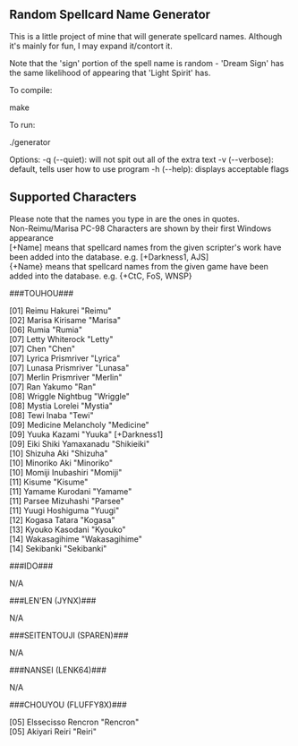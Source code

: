 ## Random Spellcard Name Generator ##
This is a little project of mine that will generate spellcard names. Although it's mainly for fun, I may expand it/contort it.

Note that the 'sign' portion of the spell name is random - 'Dream Sign' has the same likelihood of appearing that 'Light Spirit' has.

To compile:

make

To run:

./generator

Options:
-q (--quiet): will not spit out all of the extra text
-v (--verbose): default, tells user how to use program
-h (--help): displays acceptable flags

## Supported Characters ##

Please note that the names you type in are the ones in quotes.<br>
Non-Reimu/Marisa PC-98 Characters are shown by their first Windows appearance<br>
[+Name] means that spellcard names from the given scripter's work have been added into the database. e.g. [+Darkness1, AJS]<br>
{+Name} means that spellcard names from the given game have been added into the database. e.g. {+CtC, FoS, WNSP}

###TOUHOU###

[01] Reimu Hakurei "Reimu"				<br>
[02] Marisa Kirisame "Marisa"				<br>
[06] Rumia "Rumia"					<br>
[07] Letty Whiterock "Letty"				<br>
[07] Chen "Chen"					<br>
[07] Lyrica Prismriver "Lyrica"				<br>
[07] Lunasa Prismriver "Lunasa"				<br>
[07] Merlin Prismriver "Merlin"				<br>
[07] Ran Yakumo "Ran"					<br>
[08] Wriggle Nightbug "Wriggle"				<br>
[08] Mystia Lorelei "Mystia"				<br>
[08] Tewi Inaba "Tewi"					<br>
[09] Medicine Melancholy "Medicine"			<br>
[09] Yuuka Kazami "Yuuka" [+Darkness1]			<br>
[09] Eiki Shiki Yamaxanadu "Shikieiki" 			<br>
[10] Shizuha Aki "Shizuha"				<br>
[10] Minoriko Aki "Minoriko"				<br>
[10] Momiji Inubashiri "Momiji"				<br>
[11] Kisume "Kisume"					<br>
[11] Yamame Kurodani "Yamame"				<br>
[11] Parsee Mizuhashi "Parsee"				<br>
[11] Yuugi Hoshiguma "Yuugi"				<br>
[12] Kogasa Tatara "Kogasa"				<br>
[13] Kyouko Kasodani "Kyouko"				<br>
[14] Wakasagihime "Wakasagihime"			<br>
[14] Sekibanki "Sekibanki"				<br>

###IDO###

N/A

###LEN'EN (JYNX)###

N/A

###SEITENTOUJI (SPAREN)###

N/A

###NANSEI (LENK64)###

N/A

###CHOUYOU (FLUFFY8X)###

[05] Elssecisso Rencron "Rencron"			<br>
[05] Akiyari Reiri "Reiri"				<br>
